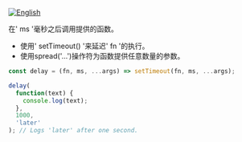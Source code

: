 
<a href="./README.md" target="_blank"><img src="https://img.shields.io/badge/-English-gray" alt="English"/></a>

在' ms '毫秒之后调用提供的函数。

- 使用' setTimeout() '来延迟' fn '的执行。
- 使用spread('…')操作符为函数提供任意数量的参数。

```js
const delay = (fn, ms, ...args) => setTimeout(fn, ms, ...args);
```

```js
delay(
  function(text) {
    console.log(text);
  },
  1000,
  'later'
); // Logs 'later' after one second.
```
